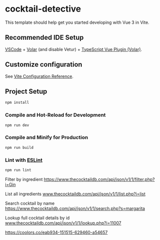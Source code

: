# cocktail-detective

This template should help get you started developing with Vue 3 in Vite.

## Recommended IDE Setup

[VSCode](https://code.visualstudio.com/) + [Volar](https://marketplace.visualstudio.com/items?itemName=Vue.volar) (and disable Vetur) + [TypeScript Vue Plugin (Volar)](https://marketplace.visualstudio.com/items?itemName=Vue.vscode-typescript-vue-plugin).

## Customize configuration

See [Vite Configuration Reference](https://vitejs.dev/config/).

## Project Setup

```sh
npm install
```

### Compile and Hot-Reload for Development

```sh
npm run dev
```

### Compile and Minify for Production

```sh
npm run build
```

### Lint with [ESLint](https://eslint.org/)

```sh
npm run lint
```


Filter by ingredient
https://www.thecocktaildb.com/api/json/v1/1/filter.php?i=Gin

List all ingredients
www.thecocktaildb.com/api/json/v1/1/list.php?i=list

Search cocktail by name
https://www.thecocktaildb.com/api/json/v1/1/search.php?s=margarita

Lookup full cocktail details by id
www.thecocktaildb.com/api/json/v1/1/lookup.php?i=11007


https://coolors.co/eab934-151515-629460-a54657